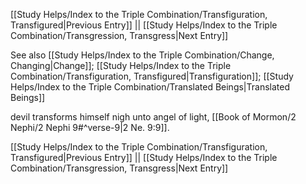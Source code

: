[[Study Helps/Index to the Triple Combination/Transfiguration, Transfigured|Previous Entry]]  ||  [[Study Helps/Index to the Triple Combination/Transgression, Transgress|Next Entry]]

 See also [[Study Helps/Index to the Triple Combination/Change, Changing|Change]]; [[Study Helps/Index to the Triple Combination/Transfiguration, Transfigured|Transfiguration]]; [[Study Helps/Index to the Triple Combination/Translated Beings|Translated Beings]]

 devil transforms himself nigh unto angel of light, [[Book of Mormon/2 Nephi/2 Nephi 9#^verse-9|2 Ne. 9:9]].

[[Study Helps/Index to the Triple Combination/Transfiguration, Transfigured|Previous Entry]]  ||  [[Study Helps/Index to the Triple Combination/Transgression, Transgress|Next Entry]]